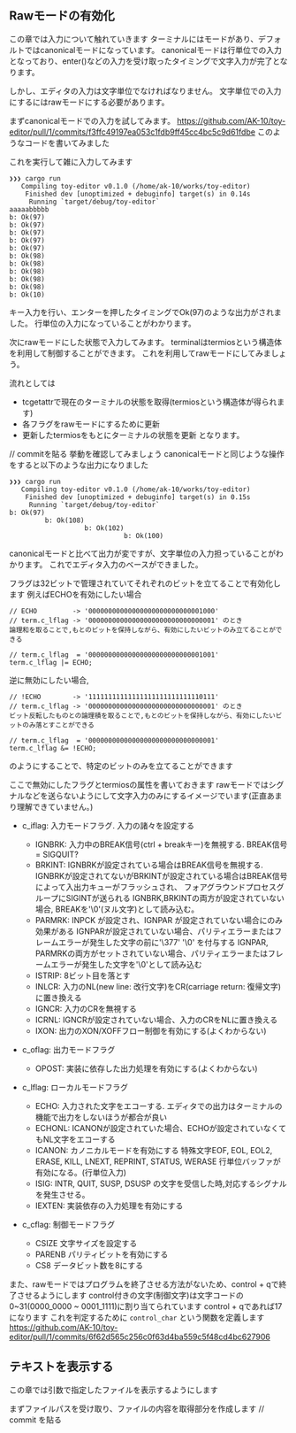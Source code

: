 ## Rawモードの有効化
この章では入力について触れていきます
ターミナルにはモードがあり、デフォルトではcanonicalモードになっています。
canonicalモードは行単位での入力となっており、enter(<LF>)などの入力を受け取ったタイミングで文字入力が完了となります。

しかし、エディタの入力は文字単位でなければなりません。
文字単位での入力にするにはrawモードにする必要があります。

まずcanonicalモードでの入力を試してみます。
https://github.com/AK-10/toy-editor/pull/1/commits/f3ffc49197ea053c1fdb9ff45cc4bc5c9d61fdbe
このようなコードを書いてみました

これを実行して雑に入力してみます

```
❯❯❯ cargo run
   Compiling toy-editor v0.1.0 (/home/ak-10/works/toy-editor)
    Finished dev [unoptimized + debuginfo] target(s) in 0.14s
     Running `target/debug/toy-editor`
aaaaabbbbb
b: Ok(97)
b: Ok(97)
b: Ok(97)
b: Ok(97)
b: Ok(97)
b: Ok(98)
b: Ok(98)
b: Ok(98)
b: Ok(98)
b: Ok(98)
b: Ok(10)
```
キー入力を行い、エンターを押したタイミングでOk(97)のような出力がされました。
行単位の入力になっていることがわかります。

次にrawモードにした状態で入力してみます。
terminalはtermiosという構造体を利用して制御することができます。
これを利用してrawモードにしてみましょう。

流れとしては
- tcgetattrで現在のターミナルの状態を取得(termiosという構造体が得られます)
- 各フラグをrawモードにするために更新
- 更新したtermiosをもとにターミナルの状態を更新
となります。

// commitを貼る
挙動を確認してみましょう
canonicalモードと同じような操作をすると以下のような出力になりました

```
❯❯❯ cargo run
   Compiling toy-editor v0.1.0 (/home/ak-10/works/toy-editor)
    Finished dev [unoptimized + debuginfo] target(s) in 0.15s
     Running `target/debug/toy-editor`
b: Ok(97)
         b: Ok(108)
                   b: Ok(102)
                             b: Ok(100)
```
canonicalモードと比べて出力が変ですが、文字単位の入力担っていることがわかります。
これでエディタ入力のベースができました。

フラグは32ビットで管理されていてそれぞれのビットを立てることで有効化します
例えばECHOを有効にしたい場合
```
// ECHO         -> '00000000000000000000000000001000'
// term.c_lflag -> '00000000000000000000000000000001' のとき
論理和を取ることで,もとのビットを保持しながら、有効にしたいビットのみ立てることができる

// term.c_lflag  = '00000000000000000000000000001001'
term.c_lflag |= ECHO;
```

逆に無効にしたい場合,
```
// !ECHO        -> '11111111111111111111111111110111'
// term.c_lflag -> '00000000000000000000000000000001' のとき
ビット反転したものとの論理積を取ることで,もとのビットを保持しながら、有効にしたいビットのみ落とすことができる

// term.c_lflag  = '00000000000000000000000000000001'
term.c_lflag &= !ECHO;
```
のようにすることで、特定のビットのみを立てることができます

ここで無効にしたフラグとtermiosの属性を書いておきます
rawモードではシグナルなどを送らないようにして文字入力のみにするイメージでいます(正直あまり理解できていません。)
- c_iflag:
  入力モードフラグ. 入力の諸々を設定する
   - IGNBRK:
    入力中のBREAK信号(ctrl + breakキー)を無視する.
    BREAK信号 = SIGQUIT?
  - BRKINT:
    IGNBRKが設定されている場合はBREAK信号を無視する.
    IGNBRKが設定されてないがBRKINTが設定されている場合はBREAK信号によって入出力キューがフラッシュされ、
    フォアグラウンドプロセスグループにSIGINTが送られる
    IGNBRK,BRKINTの両方が設定されていない場合, BREAKを'\0'(ヌル文字)として読み込む。
  - PARMRK:
    INPCK が設定され、IGNPAR が設定されていない場合にのみ効果がある
    IGNPARが設定されていない場合、パリティエラーまたはフレームエラーが発生した文字の前に'\377' '\0' を付与する
    IGNPAR, PARMRKの両方がセットされていない場合、パリティエラーまたはフレームエラーが発生した文字を'\0'として読み込む
  - ISTRIP:
    8ビット目を落とす
  - INLCR:
    入力のNL(new line: 改行文字)をCR(carriage return: 復帰文字)に置き換える
  - IGNCR:
    入力のCRを無視する
  - ICRNL:
    IGNCRが設定されていない場合、入力のCRをNLに置き換える
  - IXON:
    出力のXON/XOFFフロー制御を有効にする(よくわからない)

- c_oflag: 出力モードフラグ
  - OPOST:
    実装に依存した出力処理を有効にする(よくわからない)
- c_lflag: ローカルモードフラグ
  - ECHO:
    入力された文字をエコーする. エディタでの出力はターミナルの機能で出力をしないほうが都合が良い
  - ECHONL:
    ICANONが設定されていた場合、ECHOが設定されていなくてもNL文字をエコーする
  - ICANON:
    カノニカルモードを有効にする
    特殊文字EOF, EOL, EOL2, ERASE, KILL, LNEXT, REPRINT, STATUS, WERASE 行単位バッファが有効になる。(行単位入力)
  - ISIG:
    INTR, QUIT, SUSP, DSUSP の文字を受信した時,対応するシグナルを発生させる。
  - IEXTEN:
    実装依存の入力処理を有効にする
- c_cflag: 制御モードフラグ
  - CSIZE
    文字サイズを設定する
  - PARENB
    パリティビットを有効にする
  - CS8
    データビット数を8にする

また、rawモードではプログラムを終了させる方法がないため、control + qで終了させるようにします
control付きの文字(制御文字)は文字コードの0~31(0000_0000 ~ 0001_1111)に割り当てられています
control + qであれば17になります
これを判定するために `control_char` という関数を定義します
https://github.com/AK-10/toy-editor/pull/1/commits/6f62d565c256c0f63d4ba559c5f48cd4bc627906

## テキストを表示する
この章では引数で指定したファイルを表示するようにします

まずファイルパスを受け取り、ファイルの内容を取得部分を作成します
// commit を貼る
